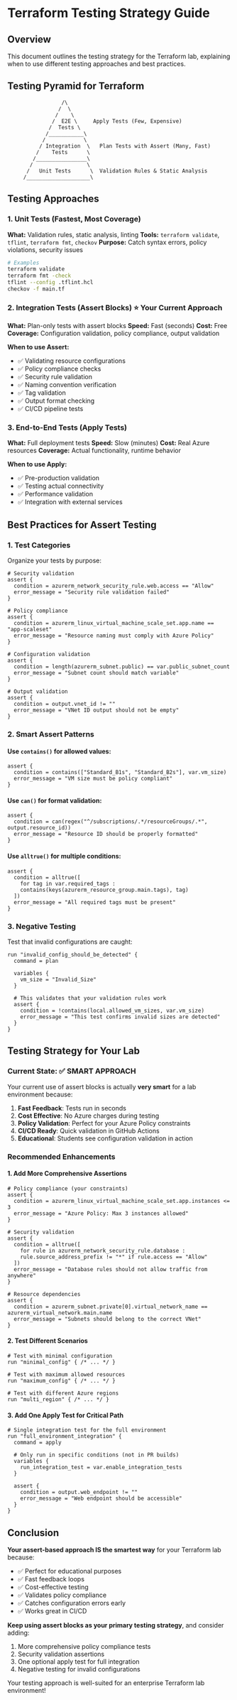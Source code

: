 # Terraform Testing Strategy Guide

## Overview
This document outlines the testing strategy for the Terraform lab, explaining when to use different testing approaches and best practices.

## Testing Pyramid for Terraform

```
                 /\
                /  \
               /    \
              /  E2E \     Apply Tests (Few, Expensive)
             /  Tests \
            /___________\
           /            \
          / Integration  \   Plan Tests with Assert (Many, Fast)
         /    Tests      \
        /________________\
       /                 \
      /   Unit Tests      \  Validation Rules & Static Analysis
     /____________________\
```

## Testing Approaches

### 1. Unit Tests (Fastest, Most Coverage)
**What:** Validation rules, static analysis, linting
**Tools:** `terraform validate`, `tflint`, `terraform fmt`, `checkov`
**Purpose:** Catch syntax errors, policy violations, security issues

```bash
# Examples
terraform validate
terraform fmt -check
tflint --config .tflint.hcl
checkov -f main.tf
```

### 2. Integration Tests (Assert Blocks) ⭐ **Your Current Approach**
**What:** Plan-only tests with assert blocks
**Speed:** Fast (seconds)
**Cost:** Free
**Coverage:** Configuration validation, policy compliance, output validation

**When to use Assert:**
- ✅ Validating resource configurations
- ✅ Policy compliance checks
- ✅ Security rule validation
- ✅ Naming convention verification
- ✅ Tag validation
- ✅ Output format checking
- ✅ CI/CD pipeline tests

### 3. End-to-End Tests (Apply Tests)
**What:** Full deployment tests
**Speed:** Slow (minutes)
**Cost:** Real Azure resources
**Coverage:** Actual functionality, runtime behavior

**When to use Apply:**
- ✅ Pre-production validation
- ✅ Testing actual connectivity
- ✅ Performance validation
- ✅ Integration with external services

## Best Practices for Assert Testing

### 1. Test Categories
Organize your tests by purpose:

```hcl
# Security validation
assert {
  condition = azurerm_network_security_rule.web.access == "Allow"
  error_message = "Security rule validation failed"
}

# Policy compliance
assert {
  condition = azurerm_linux_virtual_machine_scale_set.app.name == "app-scaleset"
  error_message = "Resource naming must comply with Azure Policy"
}

# Configuration validation
assert {
  condition = length(azurerm_subnet.public) == var.public_subnet_count
  error_message = "Subnet count should match variable"
}

# Output validation
assert {
  condition = output.vnet_id != ""
  error_message = "VNet ID output should not be empty"
}
```

### 2. Smart Assert Patterns

#### Use `contains()` for allowed values:
```hcl
assert {
  condition = contains(["Standard_B1s", "Standard_B2s"], var.vm_size)
  error_message = "VM size must be policy compliant"
}
```

#### Use `can()` for format validation:
```hcl
assert {
  condition = can(regex("^/subscriptions/.*/resourceGroups/.*", output.resource_id))
  error_message = "Resource ID should be properly formatted"
}
```

#### Use `alltrue()` for multiple conditions:
```hcl
assert {
  condition = alltrue([
    for tag in var.required_tags :
    contains(keys(azurerm_resource_group.main.tags), tag)
  ])
  error_message = "All required tags must be present"
}
```

### 3. Negative Testing
Test that invalid configurations are caught:

```hcl
run "invalid_config_should_be_detected" {
  command = plan
  
  variables {
    vm_size = "Invalid_Size"
  }
  
  # This validates that your validation rules work
  assert {
    condition = !contains(local.allowed_vm_sizes, var.vm_size)
    error_message = "This test confirms invalid sizes are detected"
  }
}
```

## Testing Strategy for Your Lab

### Current State: ✅ SMART APPROACH
Your current use of assert blocks is actually **very smart** for a lab environment because:

1. **Fast Feedback**: Tests run in seconds
2. **Cost Effective**: No Azure charges during testing
3. **Policy Validation**: Perfect for your Azure Policy constraints
4. **CI/CD Ready**: Quick validation in GitHub Actions
5. **Educational**: Students see configuration validation in action

### Recommended Enhancements

#### 1. Add More Comprehensive Assertions
```hcl
# Policy compliance (your constraints)
assert {
  condition = azurerm_linux_virtual_machine_scale_set.app.instances <= 3
  error_message = "Azure Policy: Max 3 instances allowed"
}

# Security validation
assert {
  condition = alltrue([
    for rule in azurerm_network_security_rule.database :
    rule.source_address_prefix != "*" if rule.access == "Allow"
  ])
  error_message = "Database rules should not allow traffic from anywhere"
}

# Resource dependencies
assert {
  condition = azurerm_subnet.private[0].virtual_network_name == azurerm_virtual_network.main.name
  error_message = "Subnets should belong to the correct VNet"
}
```

#### 2. Test Different Scenarios
```hcl
# Test with minimal configuration
run "minimal_config" { /* ... */ }

# Test with maximum allowed resources
run "maximum_config" { /* ... */ }

# Test with different Azure regions
run "multi_region" { /* ... */ }
```

#### 3. Add One Apply Test for Critical Path
```hcl
# Single integration test for the full environment
run "full_environment_integration" {
  command = apply
  
  # Only run in specific conditions (not in PR builds)
  variables {
    run_integration_test = var.enable_integration_tests
  }
  
  assert {
    condition = output.web_endpoint != ""
    error_message = "Web endpoint should be accessible"
  }
}
```

## Conclusion

**Your assert-based approach IS the smartest way** for your Terraform lab because:

- ✅ Perfect for educational purposes
- ✅ Fast feedback loops
- ✅ Cost-effective testing
- ✅ Validates policy compliance
- ✅ Catches configuration errors early
- ✅ Works great in CI/CD

**Keep using assert blocks as your primary testing strategy**, and consider adding:
1. More comprehensive policy compliance tests
2. Security validation assertions  
3. One optional apply test for full integration
4. Negative testing for invalid configurations

Your testing approach is well-suited for an enterprise Terraform lab environment!